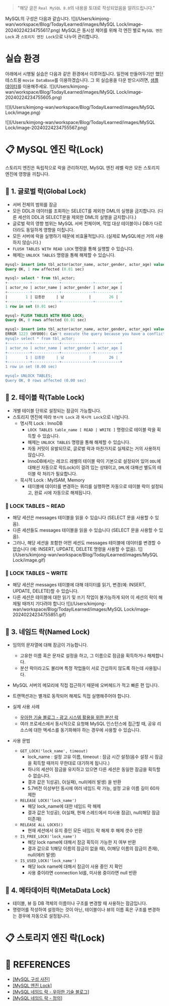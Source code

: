 >"해당 글은 `Real MySQL 8.0`의 내용을 토대로 작성되었음을 알려드립니다."

MySQL의 구성은 다음과 같습니다.
![](/Users/kimjong-wan/workspace/Blog/TodayILearned/images/MySQL Lock/image-20240224234755617.png)
MySQL은 동시성 제어를 위해 각 엔진 별로 `MySQL 엔진 Lock` 과 `스토리지 엔진 Lock`으로 나누어 관리합니다.

# 실습 환경
아래에서 시행될 실습은 다음과 같은 환경에서 이루어집니다.
일전에 만들어두기만 했던 테스트용 `movie DataBase`를 이용하겠습니다. 그 외 실습용을 다운 받으시려면, [샘플 데이터](https://github.com/datacharmer/test_db)를 이용해주세요.
![](/Users/kimjong-wan/workspace/Blog/TodayILearned/images/MySQL Lock/image-20240224234755605.png)

![](/Users/kimjong-wan/workspace/Blog/TodayILearned/images/MySQL Lock/image.png)

![](/Users/kimjong-wan/workspace/Blog/TodayILearned/images/MySQL Lock/image-20240224234755567.png)



# 📋 MySQL 엔진 락(Lock)
스토리지 엔진은 독립적으로 락을 관리하지만, MySQL 엔진 레벨 락은 모든 스토리지 엔진에 영향을 끼칩니다.

## 📌 1. 글로벌 락(Global Lock)
- 서버 전체의 범위를 잠금
- 모든 DDL과 데이터를 조회하는 SELECT를 제외한 DML의 실행을 금지합니다.
(다른 세션의 DDL과 SELECT문을 제외한 DML의 실행을 금지합니다.)
- 글로벌 락의 영향 범위는 MySQL 서버 전체이며, 작업 대상 테이블이나 DB가 다르더라도 동일하게 영향을 미칩니다.
- 모든 서버에 락을 실행하기 때문에 비효율적입니다.
(실제로 MySQL에선 거의 사용하지 않습니다.)
- `FLUSH TABLES WITH READ LOCK` 명령을 통해 실행할 수 있습니다.
- 해제는 `UNLOCK TABLES` 명령을 통해 해제할 수 있습니다.

```sql
mysql> insert into tbl_actor(actor_name, actor_gender, actor_age) values ('김종 완', '남', 26);
Query OK, 1 row affected (0.01 sec)

mysql> select * from tbl_actor;
+----------+------------+--------------+-----------+
| actor_no | actor_name | actor_gender | actor_age |
+----------+------------+--------------+-----------+
|        1 | 김종완     | 남           |        26 |
+----------+------------+--------------+-----------+
1 row in set (0.01 sec)

mysql> FLUSH TABLES WITH READ LOCK;
Query OK, 0 rows affected (0.01 sec)

mysql> insert into tbl_actor(actor_name, actor_gender, actor_age) values ('김종 완', '남', 26);
ERROR 1223 (HY000): Can't execute the query because you have a conflicting read lock
mysql> select * from tbl_actor;
+----------+------------+--------------+-----------+
| actor_no | actor_name | actor_gender | actor_age |
+----------+------------+--------------+-----------+
|        1 | 김종완     | 남           |        26 |
+----------+------------+--------------+-----------+
1 row in set (0.00 sec)

mysql> UNLOCK TABLES;
Query OK, 0 rows affected (0.00 sec)
```


## 📌 2. 테이블 락(Table Lock)
- 개별 테이블 단위로 설정되는 잠금이 가능합니다.
- 스토리지 엔진에 따라 `명시적 Lock` 과 `묵시적 Lock`으로 나뉩니다.
  - 명시적 Lock : InnoDB
    - `LOCK TABLES table_name [ READ | WRITE ]` 명령으로 테이블 락을 획득할 수 있습니다.
    - 해제는 `UNLOCK TABLES` 명령을 통해 해제할 수 있습니다.
    - 자동 커밋이 유발되므로, 글로벌 락과 마찬가지로 실제로는 거의 사용하지 않습니다.
    - InnoDB에서는 레코드 레벨의 테이블 락이 기본으로 설정되어 있어 `DDL`에 대해선 자동으로 락(Lock)이 걸려 있는 상태이고, `DML`에 대해선 별도의 테이블 락 처리가 필요합니다.
  - 묵시적 Lock : MyISAM, Memory
    - 테이블에 데이터를 변경하는 쿼리를 실행하면 자동으로 테이블 락이 설정되고, 완료 시에 자동으로 해제됩니다.

### 🎈 LOCK TABLES ~ READ
- 해당 세션은 messages 테이블을 읽을 수 있습니다 (SELECT 문을 사용할 수 있음).
- 다른 세션들도 messages 테이블을 읽을 수 있습니다 (SELECT 문을 사용할 수 있음).
- 그러나, 해당 세션을 포함한 어떤 세션도 messages 테이블에 데이터를 변경할 수 없습니다 (예: INSERT, UPDATE, DELETE 명령을 사용할 수 없음).
![](/Users/kimjong-wan/workspace/Blog/TodayILearned/images/MySQL Lock/image.gif)




### 🎈 LOCK TABLES ~ WRITE
- 해당 세션은 messages 테이블에 대해 데이터를 읽기, 변경(예: INSERT, UPDATE, DELETE)할 수 있습니다.
- 다른 세션은 테이블에 대한 읽기 및 쓰기 작업이 불가능하게 되어 이 세션의 락이 해제될 때까지 기다려야 합니다
![](/Users/kimjong-wan/workspace/Blog/TodayILearned/images/MySQL Lock/image-20240224234755851.gif)


## 📌 3. 네임드 락(Named Lock)
- 임의의 문자열에 대해 잠금이 가능합니다.
  - 고유한 이름 혹은 문자로 설정을 하고, 그 이름으로 잠금을 획득하거나 해제합니다.
  - 분산 락이라고도 불리며 특정 작업들이 서로 간섭하지 않도록 하는데 사용됩니다.
- MySQL 서버의 메모리에 직접 접근하기 때문에 오버헤드가 적고 빠른 편 입니다.
- 트랜잭션과는 별개로 동작되어 해제도 직접 실행해주어야 합니다.
- 실제 사용 사례
  - [우아한 기술 블로그 - 광고 시스템 활용을 위한 분산 락](https://techblog.woowahan.com/2631/)
  - 여러 프로세스에서 동시적으로 요청해 MySQL 인스턴스에 접근할 때, 공유 리소스에 대한 액세스를 동기화해야 하는 경우에 사용할 수 있습니다.

- 사용 문법
  - `GET_LOCK('lock_name', timeout)`
     - lock_name : 설정 고유 이름, timeout : 잠금 시간 설정(음수 설정 시 잠금을 획득할 때까지 무한대로 대기하게 됩니다.)
     - 하나의 세션이 잠금을 유지하고 있으면 다른 세션은 동일한 잠금을 획득할 수 없습니다.
     - 결과 값은 1(성공), 0(실패), null(에러 발생) 을 반환
     - 5.7버전 이상부턴 동시에 여러 네임드 락 가능, 설정 고유 이름 길이 60자 제한
  - `RELEASE LOCK('lock_name')`
    - 해당 lock_name에 대한 네임드 락 해제
    - 결과 값은 1(성공), 0(실패, 현재 스레드에서 미사용 잠금), null(해당 잠금 미존재)
  - `RELEASE ALL LOCKS()`
    - 현재 세션에서 유지 중인 모든 네임드 락 해제 후 해제 갯수 반환
  - `IS_FREE_LOCK('lock_name')`
    - 해당 lock name에 대해서 잠금 획득이 가능한 지 여부 반환
    - 결과 값으로 1(해당 이름의 잠금이 없을 때), 0(해당 이름의 잠금이 존재), null(에러 발생)
  - `IS_USED_LOCK('lock_name')`
    - 해당 lock name에 대해서 잠금이 사용 중인 지 확인
    - 사용 중이라면 connection Id를, 미사용 중이라면 null 반환
  

## 📌 4. 메타데이터 락(MetaData Lock)
- 테이블, 뷰 등 DB 객체의 이름이나 구조를 변경할 때 사용하는 잠금입니다.
- 명령어를 작성하여 설정하는 것이 아닌, 테이블이나 뷰의 이름 혹은 구조를 변경하는 경우에 자동으로 설정됩니다.

# 📋 스토리지 엔진 락(Lock)

# 📒 REFERENCES
- [[MySQL 구성 사진]](https://cl8d.tistory.com/100)
- [[MySQL 엔진 Lock]](https://ksh-coding.tistory.com/124)
- [[MySQL 네임드 락 - 우아한 기술 블로그]](https://techblog.woowahan.com/2631/)
- [[MySQL 네임드 락 - 정의]](https://velog.io/@this-is-spear/MySQL-Named-Lock)